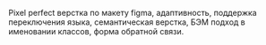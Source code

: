 Рixel perfect верстка по макету figma, адаптивность, поддержка переключения языка, семантическая верстка, БЭМ подход в именовании классов, форма обратной связи.
